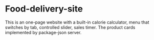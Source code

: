 # Food-delivery-site
This is an one-page website with a built-in calorie calculator, menu that switches by tab, controlled slider, sales timer. The product cards implemented by package-json server.
